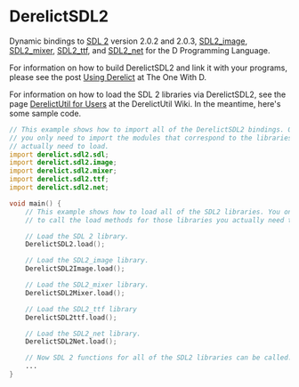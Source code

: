 DerelictSDL2
============

Dynamic bindings to [SDL 2][1] version 2.0.2 and 2.0.3, [SDL2_image][2], [SDL2_mixer][3], [SDL2_ttf][4], and [SDL2_net][5] for the D Programming Language.

For information on how to build DerelictSDL2 and link it with your programs, please see the post [Using Derelict][6] at The One With D.

For information on how to load the SDL 2 libraries via DerelictSDL2, see the page [DerelictUtil for Users][7] at the DerelictUtil Wiki. In the meantime, here's some sample code.

```D
// This example shows how to import all of the DerelictSDL2 bindings. Of course,
// you only need to import the modules that correspond to the libraries you
// actually need to load.
import derelict.sdl2.sdl;
import derelict.sdl2.image;
import derelict.sdl2.mixer;
import derelict.sdl2.ttf;
import derelict.sdl2.net;

void main() {
    // This example shows how to load all of the SDL2 libraries. You only need
    // to call the load methods for those libraries you actually need to load.

    // Load the SDL 2 library.
    DerelictSDL2.load();

    // Load the SDL2_image library.
    DerelictSDL2Image.load();

    // Load the SDL2_mixer library.
    DerelictSDL2Mixer.load();

    // Load the SDL2_ttf library
    DerelictSDL2ttf.load();

    // Load the SDL2_net library.
    DerelictSDL2Net.load();

    // Now SDL 2 functions for all of the SDL2 libraries can be called.
    ...
}
```

[1]: http://www.libsdl.org/download-2.0.php
[2]: http://www.libsdl.org/projects/SDL_image/
[3]: http://www.libsdl.org/projects/SDL_mixer/
[4]: http://www.libsdl.org/projects/SDL_ttf/
[5]: http://www.libsdl.org/projects/SDL_net/
[6]: http://dblog.aldacron.net/derelict-help/using-derelict/
[7]: https://github.com/DerelictOrg/DerelictUtil/wiki/DerelictUtil-for-Users



